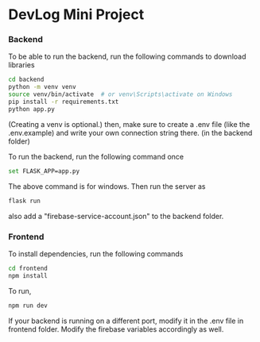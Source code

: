 # DevLog Mini Project

### Backend
To be able to run the backend, run the following commands to download libraries
```sh
cd backend
python -m venv venv
source venv/bin/activate  # or venv\Scripts\activate on Windows
pip install -r requirements.txt
python app.py
```
(Creating a venv is optional.)
then, make sure to create a .env file (like the .env.example) and write your own connection string there. (in the backend folder)

To run the backend, run the following command once
```sh
set FLASK_APP=app.py
```
The above command is for windows. 
Then run the server as
```sh
flask run
```
also add a "firebase-service-account.json" to the backend folder.

### Frontend
To install dependencies, run the following commands
```sh
cd frontend
npm install
```
To run,
```sh
npm run dev
```
If your backend is running on a different port, modify it in the .env file in frontend folder.
Modify the firebase variables accordingly as well.
